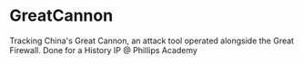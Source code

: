 # GreatCannon
Tracking China's Great Cannon, an attack tool operated alongside the Great Firewall. Done for a History IP @ Phillips Academy

